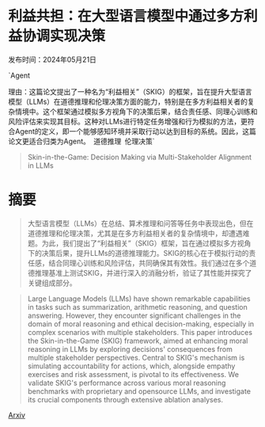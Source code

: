 # 利益共担：在大型语言模型中通过多方利益协调实现决策

发布时间：2024年05月21日

`Agent

理由：这篇论文提出了一种名为“利益相关”（SKIG）的框架，旨在提升大型语言模型（LLMs）在道德推理和伦理决策方面的能力，特别是在多方利益相关者的复杂情境中。这个框架通过模拟多方视角下的决策后果，结合责任感、同理心训练和风险评估来实现其目标。这种对LLMs进行特定任务增强和行为模拟的方法，更符合Agent的定义，即一个能够感知环境并采取行动以达到目标的系统。因此，这篇论文更适合归类为Agent。` `道德推理` `伦理决策`

> Skin-in-the-Game: Decision Making via Multi-Stakeholder Alignment in LLMs

# 摘要

> 大型语言模型（LLMs）在总结、算术推理和问答等任务中表现出色，但在道德推理和伦理决策，尤其是在多方利益相关者的复杂情境中，却遭遇难题。为此，我们提出了“利益相关”（SKIG）框架，旨在通过模拟多方视角下的决策后果，提升LLMs的道德推理能力。SKIG的核心在于模拟行动的责任感，结合同理心训练和风险评估，共同确保其有效性。我们通过在多个道德推理基准上测试SKIG，并进行深入的消融分析，验证了其性能并探究了关键组成部分。

> Large Language Models (LLMs) have shown remarkable capabilities in tasks such as summarization, arithmetic reasoning, and question answering. However, they encounter significant challenges in the domain of moral reasoning and ethical decision-making, especially in complex scenarios with multiple stakeholders. This paper introduces the Skin-in-the-Game (SKIG) framework, aimed at enhancing moral reasoning in LLMs by exploring decisions' consequences from multiple stakeholder perspectives. Central to SKIG's mechanism is simulating accountability for actions, which, alongside empathy exercises and risk assessment, is pivotal to its effectiveness. We validate SKIG's performance across various moral reasoning benchmarks with proprietary and opensource LLMs, and investigate its crucial components through extensive ablation analyses.

[Arxiv](https://arxiv.org/abs/2405.12933)